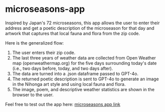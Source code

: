 # microseasons-app

Inspired by Japan's 72 microseasons, this app allows the user to enter their address and get a poetic description of the microseason for that day and artwork that captures that local fauna and flora from the zip code. 

Here is the generalized flow:
1. The user enters their zip code.  
2. The last three years of weather data are collected from Open Weather map (openweathermap.org) for the five days surrounding today's date (i.e., two days before, today, and two days after).  
3. The data are turned into a .json dataframe passed to GPT-4o.  
4. The returned poetic description is sent to GPT-4o to generate an image in the Nihonga art style and using local fauna and flora.  
5. The image, poem, and descriptive weather statistics are shown in the browser to the user.  

Feel free to test out the app here: [microseasons app link](https://microseasons-app-d4bnb5ezdggzescr.eastus2-01.azurewebsites.net/)
